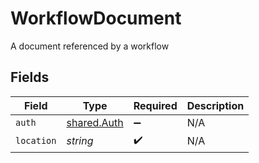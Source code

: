 # WorkflowDocument

A document referenced by a workflow


## Fields

| Field                                             | Type                                              | Required                                          | Description                                       |
| ------------------------------------------------- | ------------------------------------------------- | ------------------------------------------------- | ------------------------------------------------- |
| `auth`                                            | [shared.Auth](../../../sdk/models/shared/auth.md) | :heavy_minus_sign:                                | N/A                                               |
| `location`                                        | *string*                                          | :heavy_check_mark:                                | N/A                                               |
